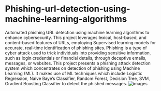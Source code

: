 # Phishing-url-detection-using-machine-learning-algorithms
Automated phishing URL detection using machine learning algorithms to enhance cybersecurity. This project leverages lexical, host-based, and content-based features of URLs, employing Supervised learning models for accurate, real-time identification of phishing sites.
Phishing is a type of cyber attack used to trick individuals  into providing sensitive information, such as login  credentials or financial details, through deceptive emails,  messages, or websites.
This project presents a phishing attack detection system which concentrates on detection of phishing using Machine  Learning (ML). It makes use of ML techniques which  include Logistic Regression, Naive Baye’s Classifier,  Random Forest, Decision Tree, SVM, Gradient Boosting  Classifier  to  detect the phished messages.
![images](https://github.com/rahulmarripudi/Phishing-url-detection-using-machine-learning-algorithms/assets/169642240/1ac37b9c-1ac5-43b3-8d49-350cc1316473)



